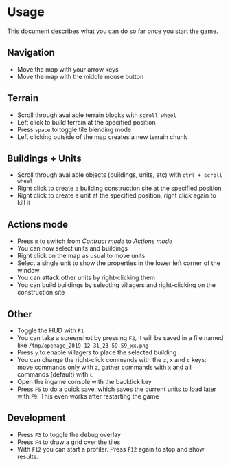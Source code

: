 # Usage

This document describes what you can do so far once you start the game.

## Navigation

- Move the map with your arrow keys
- Move the map with the middle mouse button

## Terrain

- Scroll through available terrain blocks with `scroll wheel`
- Left click to build terrain at the specified position
- Press `space` to toggle tile blending mode
- Left clicking outside of the map creates a new terrain chunk

## Buildings + Units

- Scroll through available objects (buildings, units, etc) with `ctrl + scroll
  wheel`
- Right click to create a building construction site at the specified position
- Right click to create a unit at the specified position, right click again to
  kill it

## Actions mode

- Press `m` to switch from *Contruct mode* to *Actions mode*
- You can now select units and buildings
- Right click on the map as usual to move units
- Select a single unit to show the properties in the lower left corner of the
  window
- You can attack other units by right-clicking them
- You can build buildings by selecting villagers and right-clicking on the
  construction site

## Other

- Toggle the HUD with `F1`
- You can take a screenshot by pressing `F2`, it will be saved in a file named
  like `/tmp/openage_2019-12-31_23-59-59_xx.png`
- Press `y` to enable villagers to place the selected building
- You can change the right-click commands with the `z`, `x` and `c` keys: move
  commands only with `z`, gather commands with `x` and all commands (default)
  with `c`
- Open the ingame console with the backtick key
- Press `F5` to do a quick save, which saves the current units to load later with `F9`. This even works after restarting the game

## Development

- Press `F3` to toggle the debug overlay
- Press `F4` to draw a grid over the tiles
- With `F12` you can start a profiler. Press `F12` again to stop and show
  results.
